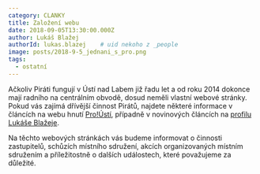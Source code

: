 ```yaml
---
category: CLANKY
title: Založení webu
date: 2018-09-05T13:30:00.000Z
author: Lukáš Blažej
authorId: lukas.blazej    # uid nekoho z _people
image: posts/2018-9-5_jednani_s_pro.png
tags:
  - ostatní
---
```


Ačkoliv Piráti fungují v Ústí nad Labem již řadu let a od roku 2014 dokonce mají radního na centrálním obvodě, dosud neměli vlastní webové stránky. Pokud vás zajímá dřívější činnost Pirátů, najdete některé informace v článcích na webu hnutí [Pro!Ústí](http://www.pro-usti.cz), případně v novinových článcích na [profilu Lukáše Blažeje](https://wiki.pirati.cz/lide/lukas_blazej).

Na těchto webových stránkách vás budeme informovat o činnosti zastupitelů, schůzích místního sdružení, akcích organizovaných místním sdružením a příležitostně o dalších událostech, které považujeme za důležité.
